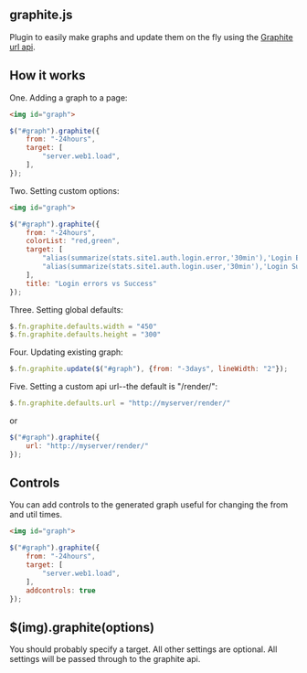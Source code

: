 ## graphite.js

Plugin to easily make graphs and update them on the fly using the 
[Graphite url api](http://readthedocs.org/docs/graphite/en/latest/url-api.html).

## How it works

One. Adding a graph to a page:

```html
<img id="graph">
```

```js
$("#graph").graphite({
    from: "-24hours",
    target: [
        "server.web1.load",
    ],
});
```

Two. Setting custom options:

```html
<img id="graph">
```

```js
$("#graph").graphite({
    from: "-24hours",
    colorList: "red,green",
    target: [
        "alias(summarize(stats.site1.auth.login.error,'30min'),'Login Errors')",
        "alias(summarize(stats.site1.auth.login.user,'30min'),'Login Success')"
    ],
    title: "Login errors vs Success"
});
```

Three. Setting global defaults:

```js
$.fn.graphite.defaults.width = "450"
$.fn.graphite.defaults.height = "300"
```

Four. Updating existing graph:

```js
$.fn.graphite.update($("#graph"), {from: "-3days", lineWidth: "2"});
```

Five. Setting a custom api url--the default is "/render/":

```js
$.fn.graphite.defaults.url = "http://myserver/render/"
```

or

```js
$("#graph").graphite({
    url: "http://myserver/render/"
});
```

## Controls

You can add controls to the generated graph useful for changing the from and 
util times.
```html
<img id="graph">
```

```js
$("#graph").graphite({
    from: "-24hours",
    target: [
        "server.web1.load",
    ],
    addcontrols: true
});
```

## $(img).graphite(options)

You should probably specify a target. All other settings are optional. All
settings will be passed through to the graphite api.
